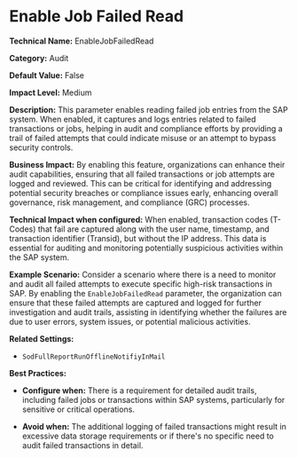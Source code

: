 # Enable Job Failed Read

**Technical Name:** EnableJobFailedRead 

**Category:** Audit

**Default Value:** False

**Impact Level:** Medium

**Description:** This parameter enables reading failed job entries from the SAP system. When enabled, it captures and logs entries related to failed transactions or jobs, helping in audit and compliance efforts by providing a trail of failed attempts that could indicate misuse or an attempt to bypass security controls.

**Business Impact:** By enabling this feature, organizations can enhance their audit capabilities, ensuring that all failed transactions or job attempts are logged and reviewed. This can be critical for identifying and addressing potential security breaches or compliance issues early, enhancing overall governance, risk management, and compliance (GRC) processes.

**Technical Impact when configured:** When enabled, transaction codes (T-Codes) that fail are captured along with the user name, timestamp, and transaction identifier (Transid), but without the IP address. This data is essential for auditing and monitoring potentially suspicious activities within the SAP system.

**Example Scenario:** Consider a scenario where there is a need to monitor and audit all failed attempts to execute specific high-risk transactions in SAP. By enabling the `EnableJobFailedRead` parameter, the organization can ensure that these failed attempts are captured and logged for further investigation and audit trails, assisting in identifying whether the failures are due to user errors, system issues, or potential malicious activities.

**Related Settings:** 

- `SodFullReportRunOfflineNotifiyInMail`

**Best Practices:** 

- **Configure when:** There is a requirement for detailed audit trails, including failed jobs or transactions within SAP systems, particularly for sensitive or critical operations.
  
- **Avoid when:** The additional logging of failed transactions might result in excessive data storage requirements or if there's no specific need to audit failed transactions in detail.